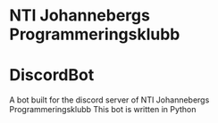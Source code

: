 # NTI Johannebergs Programmeringsklubb
# DiscordBot

A bot built for the discord server of NTI Johannebergs Programmeringsklubb
This bot is written in Python

